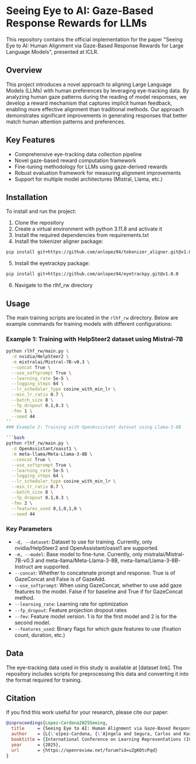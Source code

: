 # Seeing Eye to AI: Gaze-Based Response Rewards for LLMs

This repository contains the official implementation for the paper "Seeing Eye to AI: Human Alignment via Gaze-Based Response Rewards for Large Language Models", presented at ICLR.

## Overview

This project introduces a novel approach to aligning Large Language Models (LLMs) with human preferences by leveraging eye-tracking data. By analyzing human gaze patterns during the reading of model responses, we develop a reward mechanism that captures implicit human feedback, enabling more effective alignment than traditional methods. Our approach demonstrates significant improvements in generating responses that better match human attention patterns and preferences.

## Key Features

- Comprehensive eye-tracking data collection pipeline
- Novel gaze-based reward computation framework
- Fine-tuning methodology for LLMs using gaze-derived rewards
- Robust evaluation framework for measuring alignment improvements
- Support for multiple model architectures (Mistral, Llama, etc.)

## Installation

To install and run the project:

1. Clone the repository
2. Create a virtual environment with python 3.11.8 and activate it  
3. Install the required dependencies from requirements.txt
4. Install the tokenizer aligner package:

```bash
pip install git+https://github.com/anlopez94/tokenizer_aligner.git@v1.0.0
```
5. Install the eyetrackpy package:
```bash
pip install git+https://github.com/anlopez94/eyetrackpy.git@v1.0.0
```
6. Navigate to the rlhf_rw directory


## Usage

The main training scripts are located in the `rlhf_rw` directory. Below are example commands for training models with different configurations:

### Example 1: Training with HelpSteer2 dataset using Mistral-7B

```bash
python rlhf_rw/main.py \
  -d nvidia/HelpSteer2 \
  -m mistralai/Mistral-7B-v0.3 \
  --concat True \
  --use_softprompt True \
  --learning_rate 5e-5 \
  --logging_steps 64 \
  --lr_scheduler_type cosine_with_min_lr \
  --min_lr_ratio 0.7 \
  --batch_size 8 \
  --fp_dropout 0.1,0.3 \
  -fmv 1 \
  --seed 44
`` 
### Example 2: Training with OpenAssistant dataset using Llama-3-8B

```bash
python rlhf_rw/main.py \
  -d OpenAssistant/oasst1 \
  -m meta-llama/Meta-Llama-3-8B \
  --concat True \
  --use_softprompt True \
  --learning_rate 5e-5 \
  --logging_steps 64 \
  --lr_scheduler_type cosine_with_min_lr \
  --min_lr_ratio 0.7 \
  --batch_size 8 \
  --fp_dropout 0.1,0.3 \
  -fmv 2 \
  --features_used 0,1,0,1,0 \
  --seed 44
```

### Key Parameters

- `-d, --dataset`: Dataset to use for training. Currently, only nvidia/HelpSteer2 and OpenAssistant/oasst1 are supported.
- `-m, --model`: Base model to fine-tune. Currently, only mistralai/Mistral-7B-v0.3 and meta-llama/Meta-Llama-3-8B, meta-llama/Llama-3-8B-Instruct are supported.
- `--concat`: Whether to concatenate prompt and response. True is of GazeConcat and False is of GazeAdd.
- `--use_softprompt`: When using GazeConcat, whether to use add gaze features to the model. False if for baseline and True if for GazeConcat method.
- `--learning_rate`: Learning rate for optimization
- `--fp_dropout`: Feature projection dropout rates
- `--fmv`: Feature model version. 1 is for the first model and 2 is for the second model.
- `--features_used`: Binary flags for which gaze features to use (fixation count, duration, etc.)

## Data

The eye-tracking data used in this study is available at [dataset link]. The repository includes scripts for preprocessing this data and converting it into the format required for training.


## Citation

If you find this work useful for your research, please cite our paper:

```bibtex
@inproceedings{Lopez-Cardona2025Seeing,
  title     = {Seeing Eye to AI: Human Alignment via Gaze-Based Response Rewards for Large Language Models},
  author    = {L{\'o}pez-Cardona, {\'A}ngela and Segura, Carlos and Karatzoglou, Alexandros and Abadal, Sergi and Arapakis, Ioannis},
  booktitle = {International Conference on Learning Representations (ICLR)},
  year      = {2025},
  url       = {https://openreview.net/forum?id=uZgK0tcPqd}
}
```

